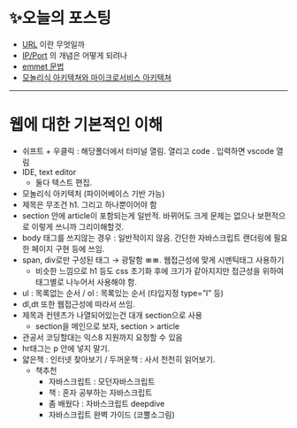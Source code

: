 
# ✨오늘의 포스팅
  -   [URL](https://ryungom.tistory.com/55) 이란 무엇일까
  -   [IP/Port](https://ryungom.tistory.com/56) 의 개념은 어떻게 되려나
  -   [emmet 문법](https://ryungom.tistory.com/59)
  -   [모놀리식 아키텍쳐와 마이크로서비스 아키텍쳐](https://ryungom.tistory.com/64)
---
# 웹에 대한 기본적인 이해
-   쉬프트 + 우클릭 : 해당폴더에서 터미널 열림. 열리고 code . 입력하면 vscode 열림
-   IDE, text editor
    -   둘다 텍스트 편집.
-   모놀리식 아키텍처 (파이어베이스 기반 가능)
-   제목은 무조건 h1. 그리고 하나뿐이어야 함
-   section 안에 article이 포함되는게 일반적. 바뀌어도 크게 문제는 없으나 보편적으로 이렇게 쓰니까 그리이해할것.
-   body 태그를 쓰지않는 경우 : 일반적이지 않음. 간단한 자바스크립트 랜더링에 필요한 페이지 구현 등에 쓰임.
-   span, div로만 구성된 태그 → 광탈함 ㅃㅃ. 웹접근성에 맞게 시멘틱태그 사용하기
    -   비슷한 느낌으로 h1 등도 css 초기화 후에 크기가 같아지지만 접근성을 위하여 태그별로 나누어서 사용해야 함.
-   ul : 목록없는 순서 / ol : 목록있는 순서 (타입지정 type=”I” 등)
-   dl,dt 또한 웹접근성에 따라서 쓰임.
-   제목과 컨텐츠가 나열되어있는건 대개 section으로 사용
    -   section을 메인으로 보자, section > article
-   관공서 코딩할대는 익스8 지원까지 요청할 수 있음
-   hr태그는 p 안에 넣지 말기.
-   얇은책 : 인터넷 찾아보기 / 두꺼운책 : 사서 천천히 읽어보기.
    -   책추천
        -   자바스크립트 : 모던자바스크립트
        -   책 : 혼자 공부하는 자바스크립트
        -   좀 배웠다 : 자바스크립트 deepdive
        -   자바스크립트 완벽 가이드 (코뿔소그림)
